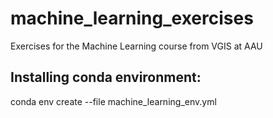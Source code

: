 # machine_learning_exercises
Exercises for the Machine Learning course from VGIS at AAU

## Installing conda environment:
conda env create --file machine_learning_env.yml
